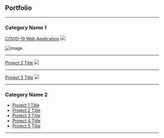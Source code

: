 ## Portfolio

---

### Category Name 1 

[COVID-19 Web Application](/https://github.com/orkhan-amrullayev/covid19)
<img src="https://user-images.githubusercontent.com/64093617/110867587-4bfe6c80-82c7-11eb-9e14-aa1bd3597f81.png"/>

![image](https://user-images.githubusercontent.com/64093617/110867829-badbc580-82c7-11eb-95c6-8714348fe531.png)

---
[Project 2 Title](/pdf/sample_presentation.pdf)
<img src="images/dummy_thumbnail.jpg?raw=true"/>

---
[Project 3 Title](http://example.com/)
<img src="images/dummy_thumbnail.jpg?raw=true"/>

---

### Category Name 2

- [Project 1 Title](http://example.com/)
- [Project 2 Title](http://example.com/)
- [Project 3 Title](http://example.com/)
- [Project 4 Title](http://example.com/)
- [Project 5 Title](http://example.com/)

---

